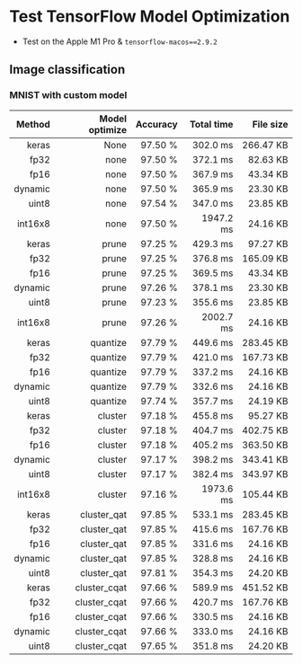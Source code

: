 # Test TensorFlow Model Optimization

- Test on the Apple M1 Pro & `tensorflow-macos==2.9.2`

## Image classification

### MNIST with custom model

|     Method |  Model optimize |     Accuracy |      Total time |       File size |
|-----------:|----------------:|-------------:|----------------:|----------------:|
|      keras |            None |      97.50 % |        302.0 ms |       266.47 KB |
|       fp32 |            none |      97.50 % |        372.1 ms |        82.63 KB |
|       fp16 |            none |      97.50 % |        367.9 ms |        43.34 KB |
|    dynamic |            none |      97.50 % |        365.9 ms |        23.30 KB |
|      uint8 |            none |      97.54 % |        347.0 ms |        23.85 KB |
|    int16x8 |            none |      97.50 % |       1947.2 ms |        24.16 KB |
|      keras |           prune |      97.25 % |        429.3 ms |        97.27 KB |
|       fp32 |           prune |      97.25 % |        376.8 ms |       165.09 KB |
|       fp16 |           prune |      97.25 % |        369.5 ms |        43.34 KB |
|    dynamic |           prune |      97.26 % |        378.1 ms |        23.30 KB |
|      uint8 |           prune |      97.23 % |        355.6 ms |        23.85 KB |
|    int16x8 |           prune |      97.26 % |       2002.7 ms |        24.16 KB |
|      keras |        quantize |      97.79 % |        449.6 ms |       283.45 KB |
|       fp32 |        quantize |      97.79 % |        421.0 ms |       167.73 KB |
|       fp16 |        quantize |      97.79 % |        337.2 ms |        24.16 KB |
|    dynamic |        quantize |      97.79 % |        332.6 ms |        24.16 KB |
|      uint8 |        quantize |      97.74 % |        357.7 ms |        24.19 KB |
|      keras |         cluster |      97.18 % |        455.8 ms |        95.27 KB |
|       fp32 |         cluster |      97.18 % |        404.7 ms |       402.75 KB |
|       fp16 |         cluster |      97.18 % |        405.2 ms |       363.50 KB |
|    dynamic |         cluster |      97.17 % |        398.2 ms |       343.41 KB |
|      uint8 |         cluster |      97.17 % |        382.4 ms |       343.97 KB |
|    int16x8 |         cluster |      97.16 % |       1973.6 ms |       105.44 KB |
|      keras |     cluster_qat |      97.85 % |        533.1 ms |       283.45 KB |
|       fp32 |     cluster_qat |      97.85 % |        415.6 ms |       167.76 KB |
|       fp16 |     cluster_qat |      97.85 % |        331.6 ms |        24.16 KB |
|    dynamic |     cluster_qat |      97.85 % |        328.8 ms |        24.16 KB |
|      uint8 |     cluster_qat |      97.81 % |        354.3 ms |        24.20 KB |
|      keras |    cluster_cqat |      97.66 % |        589.9 ms |       451.52 KB |
|       fp32 |    cluster_cqat |      97.66 % |        420.7 ms |       167.76 KB |
|       fp16 |    cluster_cqat |      97.66 % |        330.5 ms |        24.16 KB |
|    dynamic |    cluster_cqat |      97.66 % |        333.0 ms |        24.16 KB |
|      uint8 |    cluster_cqat |      97.65 % |        351.8 ms |        24.20 KB |
